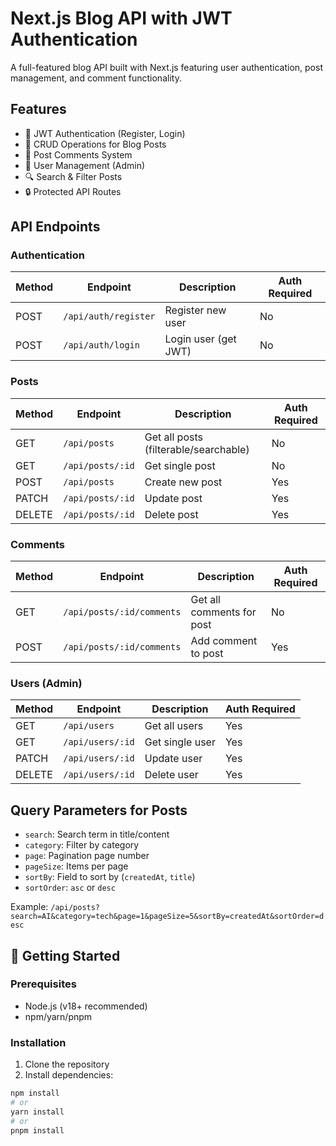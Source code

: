 # Next.js Blog API with JWT Authentication

A full-featured blog API built with Next.js featuring user authentication, post management, and comment functionality.

## Features

- 🔐 JWT Authentication (Register, Login)
- 📝 CRUD Operations for Blog Posts
- 💬 Post Comments System
- 👥 User Management (Admin)
- 🔍 Search & Filter Posts
- 🔒 Protected API Routes

## API Endpoints

### Authentication
| Method | Endpoint                | Description           | Auth Required |
|--------|-------------------------|-----------------------|---------------|
| POST   | `/api/auth/register`    | Register new user     | No            |
| POST   | `/api/auth/login`       | Login user (get JWT)  | No            |

### Posts
| Method | Endpoint                | Description                          | Auth Required |
|--------|-------------------------|--------------------------------------|---------------|
| GET    | `/api/posts`            | Get all posts (filterable/searchable)| No            |
| GET    | `/api/posts/:id`        | Get single post                      | No            |
| POST   | `/api/posts`            | Create new post                      | Yes           |
| PATCH  | `/api/posts/:id`        | Update post                          | Yes           |
| DELETE | `/api/posts/:id`        | Delete post                          | Yes           |

### Comments
| Method | Endpoint                        | Description                | Auth Required |
|--------|---------------------------------|----------------------------|---------------|
| GET    | `/api/posts/:id/comments`       | Get all comments for post  | No            |
| POST   | `/api/posts/:id/comments`       | Add comment to post        | Yes           |

### Users (Admin)
| Method | Endpoint          | Description          | Auth Required |
|--------|-------------------|----------------------|---------------|
| GET    | `/api/users`      | Get all users        | Yes           |
| GET    | `/api/users/:id`  | Get single user      | Yes           |
| PATCH  | `/api/users/:id`  | Update user          | Yes           |
| DELETE | `/api/users/:id`  | Delete user          | Yes           |

## Query Parameters for Posts

- `search`: Search term in title/content
- `category`: Filter by category
- `page`: Pagination page number
- `pageSize`: Items per page
- `sortBy`: Field to sort by (`createdAt`, `title`)
- `sortOrder`: `asc` or `desc`

Example: `/api/posts?search=AI&category=tech&page=1&pageSize=5&sortBy=createdAt&sortOrder=desc`

## 🚀 Getting Started

### Prerequisites
- Node.js (v18+ recommended)
- npm/yarn/pnpm

### Installation
1. Clone the repository
2. Install dependencies:
```bash
npm install
# or
yarn install
# or
pnpm install